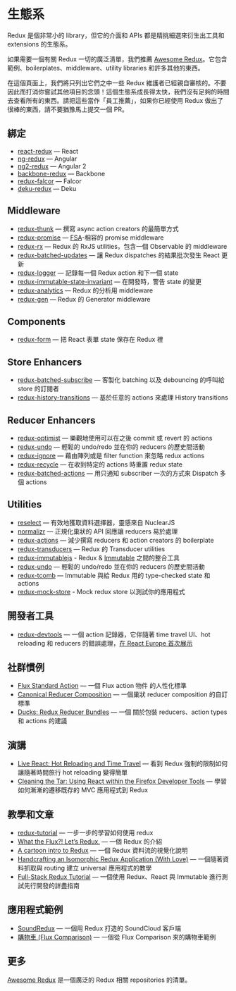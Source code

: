 # 生態系

Redux 是個非常小的 library，但它的介面和 APIs 都是精挑細選來衍生出工具和 extensions 的生態系。

如果需要一個有關 Redux 一切的廣泛清單，我們推薦 [Awesome Redux](https://github.com/xgrommx/awesome-redux)。它包含範例、boilerplates、middleware、utility libraries 和許多其他的東西。

在這個頁面上，我們將只列出它們之中一些 Redux 維護者已經親自審核的。不要因此而打消你嘗試其他項目的念頭！這個生態系成長得太快，我們沒有足夠的時間去查看所有的東西。請把這些當作「員工推薦」，如果你已經使用 Redux 做出了很棒的東西，請不要猶豫馬上提交一個 PR。

## 綁定

* [react-redux](https://github.com/gaearon/react-redux) — React
* [ng-redux](https://github.com/wbuchwalter/ng-redux) — Angular
* [ng2-redux](https://github.com/wbuchwalter/ng2-redux) — Angular 2
* [backbone-redux](https://github.com/redbooth/backbone-redux) — Backbone
* [redux-falcor](https://github.com/ekosz/redux-falcor) — Falcor
* [deku-redux](https://github.com/troch/deku-redux) — Deku

## Middleware

* [redux-thunk](http://github.com/gaearon/redux-thunk) — 撰寫 async action creators 的最簡單方式
* [redux-promise](https://github.com/acdlite/redux-promise) — [FSA](https://github.com/acdlite/flux-standard-action)-相容的 promise middleware
* [redux-rx](https://github.com/acdlite/redux-rx) — Redux 的 RxJS utilities，包含一個 Observable 的 middleware
* [redux-batched-updates](https://github.com/acdlite/redux-batched-updates) — 讓 Redux dispatches 的結果批次發生 React 更新
* [redux-logger](https://github.com/fcomb/redux-logger) — 記錄每一個 Redux action 和下一個 state
* [redux-immutable-state-invariant](https://github.com/leoasis/redux-immutable-state-invariant) — 在開發時，警告 state 的變更
* [redux-analytics](https://github.com/markdalgleish/redux-analytics) — Redux 的分析用 middleware
* [redux-gen](https://github.com/weo-edu/redux-gen) — Redux 的 Generator middleware

## Components

* [redux-form](https://github.com/erikras/redux-form) — 把 React 表單 state 保存在 Redux 裡

## Store Enhancers

* [redux-batched-subscribe](https://github.com/tappleby/redux-batched-subscribe) — 客製化 batching 以及 debouncing 的呼叫給 store 的訂閱者
* [redux-history-transitions](https://github.com/johanneslumpe/redux-history-transitions) — 基於任意的 actions 來處理 History transitions

## Reducer Enhancers

* [redux-optimist](https://github.com/ForbesLindesay/redux-optimist) — 樂觀地使用可以在之後 commit 或 revert 的 actions
* [redux-undo](https://github.com/omnidan/redux-undo) — 輕鬆的 undo/redo 並在你的 reducers 的歷史間活動
* [redux-ignore](https://github.com/omnidan/redux-ignore) — 藉由陣列或是 filter function 來忽略 redux actions
* [redux-recycle](https://github.com/omnidan/redux-recycle) — 在收到特定的 actions 時重置 redux state
* [redux-batched-actions](https://github.com/tshelburne/redux-batched-actions) — 用只通知 subscriber 一次的方式來 Dispatch 多個 actions

## Utilities

* [reselect](https://github.com/faassen/reselect) — 有效地獲取資料選擇器，靈感來自 NuclearJS
* [normalizr](https://github.com/gaearon/normalizr) — 正規化巢狀的 API 回應讓 reducers 易於處理
* [redux-actions](https://github.com/acdlite/redux-actions) — 減少撰寫 reducers 和 action creators 的 boilerplate
* [redux-transducers](https://github.com/acdlite/redux-transducers) — Redux 的 Transducer utilities
* [redux-immutablejs](https://github.com/indexiatech/redux-immutablejs) - Redux & [Immutable](https://github.com/facebook/immutable-js/) 之間的整合工具
* [redux-undo](https://github.com/omnidan/redux-undo) — 輕鬆的 undo/redo 並在你的 reducers 的歷史間活動
* [redux-tcomb](https://github.com/gcanti/redux-tcomb) — Immutable 與給 Redux 用的 type-checked state 和 actions
* [redux-mock-store](https://github.com/arnaudbenard/redux-mock-store) - Mock redux store 以測試你的應用程式

## 開發者工具

* [redux-devtools](http://github.com/gaearon/redux-devtools) — 一個 action 記錄器，它伴隨著 time travel UI、hot reloading 和 reducers 的錯誤處理，[在 React Europe 首次展示](https://www.youtube.com/watch?v=xsSnOQynTHs)

## 社群慣例

* [Flux Standard Action](https://github.com/acdlite/flux-standard-action) — 一個 Flux action 物件 的人性化標準
* [Canonical Reducer Composition](https://github.com/gajus/canonical-reducer-composition) — 一個巢狀 reducer composition 的自訂標準
* [Ducks: Redux Reducer Bundles](https://github.com/erikras/ducks-modular-redux) — 一個 關於包裝 reducers、action types 和 actions 的建議

## 演講

* [Live React: Hot Reloading and Time Travel](http://youtube.com/watch?v=xsSnOQynTHs) — 看到 Redux 強制的限制如何讓隨著時間旅行 hot reloading 變得簡單
* [Cleaning the Tar: Using React within the Firefox Developer Tools](https://www.youtube.com/watch?v=qUlRpybs7_c) — 學習如何漸漸的遷移既存的 MVC 應用程式到 Redux

## 教學和文章

* [redux-tutorial](https://github.com/happypoulp/redux-tutorial) — 一步一步的學習如何使用 redux
* [What the Flux?! Let’s Redux.](https://blog.andyet.com/2015/08/06/what-the-flux-lets-redux) — 一個 Redux 的介紹
* [A cartoon intro to Redux](https://code-cartoons.com/a-cartoon-intro-to-redux-3afb775501a6) — 一個 Redux 資料流的視覺化說明
* [Handcrafting an Isomorphic Redux Application (With Love)](https://medium.com/@bananaoomarang/handcrafting-an-isomorphic-redux-application-with-love-40ada4468af4) — 一個隨著資料抓取與 routing 建立 universal 應用程式的教學
* [Full-Stack Redux Tutorial](http://teropa.info/blog/2015/09/10/full-stack-redux-tutorial.html) — 一個使用 Redux、React 與 Immutable 進行測試先行開發的詳盡指南

## 應用程式範例

* [SoundRedux](https://github.com/andrewngu/sound-redux) — 一個用 Redux 打造的 SoundCloud 客戶端
* [購物車 (Flux Comparison)](https://github.com/voronianski/flux-comparison/tree/master/redux) — 一個從 Flux Comparison 來的購物車範例

## 更多

[Awesome Redux](https://github.com/xgrommx/awesome-redux) 是一個廣泛的 Redux 相關 repositories 的清單。
